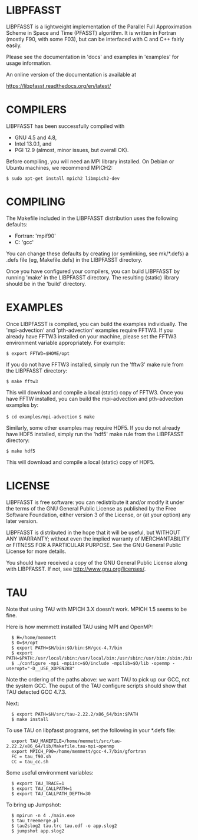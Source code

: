 # LIBPFASST

LIBPFASST is a lightweight implementation of the Parallel Full
Approximation Scheme in Space and Time (PFASST) algorithm.  It is
written in Fortran (mostly F90, with some F03), but can be interfaced
with C and C++ fairly easily.

Please see the documentation in 'docs' and examples in 'examples' for
usage information.

An online version of the documentation is available at

  https://libpfasst.readthedocs.org/en/latest/


# COMPILERS

LIBPFASST has been successfully compiled with

  + GNU 4.5 and 4.8,
  + Intel 13.0.1, and
  + PGI 12.9 (almost, minor issues, but overall OK).
   

Before compiling, you will need an MPI library installed.  On Debian
or Ubuntu machines, we recommend MPICH2:

  `$ sudo apt-get install mpich2 libmpich2-dev`


# COMPILING

The Makefile included in the LIBPFASST distribution uses the following
defaults:

  + Fortran: 'mpif90'
  + C:       'gcc' 

You can change these defaults by creating (or symlinking, see
mk/*.defs) a .defs file (eg, Makefile.defs) in the LIBPFASST
directory.

Once you have configured your compilers, you can build LIBPFASST by
running 'make' in the LIBPFASST directory.  The resulting (static)
library should be in the 'build' directory.


# EXAMPLES

Once LIBPFASST is compiled, you can build the examples individually.
The 'mpi-advection' and 'pth-advection' examples require FFTW3.  If
you already have FFTW3 installed on your machine, please set the FFTW3
environment variable appropriately.  For example:

  `$ export FFTW3=$HOME/opt`

If you do not have FFTW3 installed, simply run the 'fftw3' make rule
from the LIBPFASST directory:

  `$ make fftw3`

This will download and compile a local (static) copy of FFTW3.  Once
you have FFTW installed, you can build the mpi-advection and
pth-advection examples by:

  `$ cd examples/mpi-advection`
  `$ make`

Similarly, some other examples may require HDF5.  If you do not
already have HDF5 installed, simply run the 'hdf5' make rule from the
LIBPFASST directory:

  `$ make hdf5`

This will download and compile a local (static) copy of HDF5.


# LICENSE

LIBPFASST is free software: you can redistribute it and/or modify it
under the terms of the GNU General Public License as published by the
Free Software Foundation, either version 3 of the License, or (at your
option) any later version.

LIBPFASST is distributed in the hope that it will be useful, but
WITHOUT ANY WARRANTY; without even the implied warranty of
MERCHANTABILITY or FITNESS FOR A PARTICULAR PURPOSE.  See the GNU
General Public License for more details.

You should have received a copy of the GNU General Public License
along with LIBPFASST.  If not, see <http://www.gnu.org/licenses/>.


# TAU

Note that using TAU with MPICH 3.X doesn't work.  MPICH 1.5 seems to be fine.

Here is how memmett installed TAU using MPI and OpenMP:

~~~
  $ H=/home/memmett
  $ O=$H/opt
  $ export PATH=$H/bin:$O/bin:$H/gcc-4.7/bin
  $ export PATH=$PATH:/usr/local/sbin:/usr/local/bin:/usr/sbin:/usr/bin:/sbin:/bin
  $ ./configure -mpi -mpiinc=$O/include -mpilib=$O/lib -openmp -useropt="-D__USE_XOPEN2K8"
~~~

Note the ordering of the paths above: we want TAU to pick up our GCC,
not the system GCC.  The ouput of the TAU configure scripts should
show that TAU detected GCC 4.7.3.

Next:

~~~
  $ export PATH=$H/src/tau-2.22.2/x86_64/bin:$PATH
  $ make install
~~~

To use TAU on libpfasst programs, set the following in your *.defs file:

~~~
  export TAU_MAKEFILE=/home/memmett/src/tau-2.22.2/x86_64/lib/Makefile.tau-mpi-openmp
  export MPICH_F90=/home/memmett/gcc-4.7/bin/gfortran
  FC = tau_f90.sh
  CC = tau_cc.sh
~~~

Some useful environment variables:

~~~
  $ export TAU_TRACE=1
  $ export TAU_CALLPATH=1
  $ export TAU_CALLPATH_DEPTH=30
~~~

To bring up Jumpshot:

~~~
  $ mpirun -n 4 ./main.exe
  $ tau_treemerge.pl
  $ tau2slog2 tau.trc tau.edf -o app.slog2
  $ jumpshot app.slog2
~~~